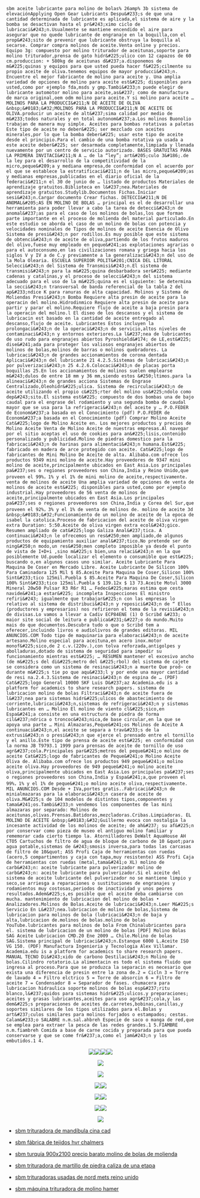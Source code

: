 
```
sbm aceite lubricante para molino de bolas% 26amp% 3b sistema de elevaciónApplying Open Gear Lubricants Despu&#233;s de que una cantidad determinada de lubricante es aplicada,el sistema de aire y la bomba se desactivan hasta el pr&#243;ximo ciclo de lubricaci&#243;n.Usualmente se mantiene encendido el aire para asegurar que no quede lubricante de engranaje en la boquilla,con el prop&#243;sito de prevenir que lubricante obstruya la boquilla al secarse. Comprar compra molinos de aceite.Venta online y precios. Equipo 3g: compuesto por molino triturador de aceitunas,soporte para molino triturador,prensa de gato hidr&#225;ulico con 12 capazos de 60 cm.produccion: + 580kg de aceitunas d&#237;a.disponemos de m&#225;quinas y equipos para que usted pueda hacer f&#225;cilmente su propio aceite de oliva.tenemos equipos de mayor producci&#243;n. Encuentre el mejor fabricante de molino para aceite y. Una amplia variedad de opciones de molino para aceite est&#225; disponibles para usted,como por ejemplo fda,msds y gmp.Tambi&#233;n puede elegir de lubricante automotor molino para aceite,as&#237; como de manufactura de marca original,oem odm molino para aceite.Y si molino para aceite … MOLINOS PARA LA PRODUCCI&#211;N DE ACEITE DE OLIVA &nbsp;&#0183;&#32;MOLINOS PARA LA PRODUCCI&#211;N DE ACEITE DE OLIVA.producir un aceite de alt&#237;sima calidad por medio de m&#233;todos naturales y en total autonom&#237;a.Los molinos Buonolio trabajan de manera muy simple. Aceites para bombas rotativas a paletas Este tipo de aceite no deber&#225; ser mezclado con aceites minerales,por lo que la bomba deber&#225; usar este tipo de aceite desde el principio.Para el cambio de una bomba rotativa ya usada a este aceite deber&#225; ser desarmada completamente,limpiada y llenada nuevamente por un centro de servicio autorizado. BASES GRATUITAS PARA LA PRIMERA INVITACI&#211;N A … de la “ley”; art&#205;culo 3&#186;.de la ley para el desarrollo de la competitividad de la micro,peque&#209;a y mediana empresa,de conformidad con el acuerdo por el que se establece la estratificaci&#211;n de las micro,peque&#209;as y medianas empresas,publicadas en el diario oficial de la federaci&#211;n el 30 de junio de … listado de productos Materiales de aprendizaje gratuitos.Biblioteca en l&#237;nea.Materiales de aprendizaje gratuitos.Studylib.Documentos Fichas.Iniciar sesi&#243;n.Cargar documento Crear fichas. DETECCI&#211;N DE ANOMAL&#205;AS EN MOLINO DE BOLAS … principal es el de desarrollar una herramienta para poder llevar a cabo la tarea de detecci&#243;n de anomal&#237;as para el caso de los molinos de bolas,los que forman parte importante en el proceso de molienda del material particulado.En este estudio se aborda el caso de un molino de bolas con potencia y velocidades nominales de Tipos de molinos de aceite Esencia de Olivo Sistema de presi&#243;n por rodillos.Es muy posible que este sistema de obtenci&#243;n de aceite de oliva,partiendo de los frutos maduros del olivo,fuese muy empleado en peque&#241;as explotaciones agrarias o para el autoconsumo,en las civilizaciones romana y griega hacia los siglos V y IV a de C.y previamente a la generalizaci&#243;n del uso de la Mola Olearia. ESCUELA SUPERIOR POLIT&#201;CNICA DEL LITORAL Selecci&#243;n del Sistema de Transmisi&#243;n.El sistema de transmisi&#243;n para la m&#225;quina desbarbadora ser&#225; mediante cadenas y catalinas,y el proceso de selecci&#243;n del sistema adecuado para el uso de la m&#225;quina es el siguiente: Se determina la secci&#243;n transversal de banda referencial de la tabla 2 del ap&#233;ndice K para ranuras de alta capacidad. Molinos y Sistema de Moliendas Presi&#243;n Bomba Requiere alta presin de aceite para la operacin del molino.Hidrodinmico Requiere alta presin de aceite para partir y parar el molino.Requiere flujo de aceite a baja presin para la operacin del molino.l El diseo de los descansos y el sistema de lubricacin est basado en la cantidad de aceite entregado al descanso,flujo de aceite. Lubricantes Estos incluyen la prolongaci&#243;n de la operaci&#243;n de servicio,altos niveles de contaminaci&#243;n y entornos exteriores.La l&#237;nea de lubricantes de uso rudo para engranajes abiertos Pyroshield&#174; de LE,est&#225; dise&#241;ada para proteger los valiosos engranajes abiertos de molinos de bolas,molinos de barras o molinos quebradores. La lubricaci&#243;n de grandes accionamientos de corona dentada Aplicaci&#243;n del lubricante 21 4.2.5.Sistemas de lubricaci&#243;n por pulverizaci&#243;n 25 4.2.6.Colocaci&#243;n de placas porta boquillas 25.En los accionamientos de molinos suelen emplearse m&#243;dulos de entre 18 mm y 36 mm,siendo estos &#250;ltimos.para la alineaci&#243;n de grandes acciona Sistemas de Engrase Centralizado,Oleohidr&#225;ulica. Sistema de recirculaci&#243;n de aceite utilizando el propio c&#225;rter del molino us&#225;ndolo como dep&#243;sito.El sistema est&#225; compuesto de dos bombas una de bajo caudal para el engrase del rodamiento y una segunda bomba de caudal mayor que se usa para la refrigeraci&#243;n del aceite y … P.O.FEDER de Econom&#237;a basada en el Conocimiento (pdf) P.O.FEDER de Econom&#237;a basada en el Conocimiento (pdf) Comprar Molino Aceite Cat&#225;logo de Molino Aceite en. Los mejores productos y precios de Molino Aceite Venta de Molino Aceite de nuestras empresas.Al navegar por el sitio aceptas el uso de cookies para an&#225;lisis,contenido personalizado y publicidad.Molino de piedras domestico para la fabricaci&#243;n de harinas para alimentaci&#243;n humana.Est&#225; fabricado en madera de arce protegido con aceite. Cat&#225;logo de fabricantes de Mini Molino De Aceite de alta. Alibaba.com ofrece los productos 9349 mini molino de aceite.Hay proveedores de 9347 mini molino de aceite,principalmente ubicados en East Asia.Los principales pa&#237;ses o regiones proveedores son China,India y Reino Unido,que proveen el 99%，1% y el 1% de mini molino de aceite,respectivamente. venta de molinos de aceite Una amplia variedad de opciones de venta de molinos de aceite est&#225; disponibles para usted,como por ejemplo industrial.Hay proveedores de 56 venta de molinos de aceite,principalmente ubicados en East Asia.Los principales pa&#237;ses o regiones proveedores son China,India y Corea del Sur,que proveen el 92%，3% y el 1% de venta de molinos de. molino de aceite 3d &nbsp;&#0183;&#32;Funcionamiento de un molino de aceite de la epoca de isabel la catolica.Proceso de fabricacion del aceite de oliva virgen extra Duration: 5:50.Aceite de oliva virgen extra ecol&#243;gico. Resumen ampliado de cat&#225;logo Galiza Anal&#237;tica. A continuaci&#243;n le ofrecemos un res&#250;men ampliado,de algunos productos de equipamiento auxiliar anal&#237;tico.No pretende ser de ning&#250;n modo,un res&#250;men completo imposible ya desde el punto de vista de I+D+i ,sino m&#225;s bien,una relaci&#243;n en la que posiblemente Ud.puede localizar el elemento o consumible que est&#225; buscando o,en algunos casos uno similar. Aceite Lubricante Para Maquina De Coser en Mercado Libre. Aceite Lubricante De Silicon 100% Para Caminadora 125 Mil $ 85.Aceite Para Maquina De Coser,Silicon 100% Sint&#233;tico 125mil.Puebla $ 85.Aceite Para Maquina De Coser,Silicon 100% Sint&#233;tico 125mil.Puebla $ 139.12x $ 13 73.Aceite Motul 3000 Mineral 20w50 Pulsar R3 R6r R1 … Fedec&#225;maras estima que cesta navide&#241;a estar&#225; incompleta Inspecciones El ministro refiri&#243; igualmente que trabajar&#225;n con las empresas lo relativo al sistema de distribuci&#243;n y reposici&#243;n de “ Ellos (productores y empresarios) nos refirieron el tema de la revisi&#243;n de divisas.Lo vamos a llevar a Cadiv ECP84ENE (1) O Scribd &#233; o maior site social de leitura e publica&#231;&#227;o do mundo.Muito mais do que documentos.Descubra tudo o que o Scribd tem a oferecer,incluindo livros e audiolivros de grandes editoras. MIL ANUNCIOS.COM Todo tipo de maquinaria para elaboraci&#243;n de aceite artesano.Molino especial para aceituna,en acero inox.motor monof&#225;sico,de 2 c.v.(220v.),con tolva reforzada,antigolpes y abolladuras,dotado de sistema de seguridad para impedir su funcionamiento mientras est&#225; … RESUMEN mantener el excesivo ancho (de m&#225;s del di&#225;metro del &#225;rbol) del sistema de cajete se considera como un sistema de resinaci&#243;n a muerte Que prod~ ce durante m&#225;s tie po que aqu&#233;l y por ende una mayor cantidad de resi na.2.4.3.Sistema de resinaci&#243;n de espina de … (PDF) Cat&#225;logo General 10000 SKF Luis D&#237;az Academia.edu is a platform for academics to share research papers. sistema de lubricacion molino de bolas Filtraci&#243;n de aceite fuera de l&#237;nea para sistemas hidr&#225;ulicos de abastecimiento de corriente,lubricaci&#243;n,sistemas de refrigeraci&#243;n y sistemas lubricantes en … Molino El molino de viento cl&#225;sico,en Espa&#241;a consiste en una estructura de piedra de forma cil&#237;ndrica o troncoc&#243;nica,de base circular,en la que se apoya una parte … Mini Almazaras,Peque&#241;os Molinos de Aceite A continuaci&#243;n,el aceite se separa a trav&#233;s de la extrusi&#243;n o presi&#243;n que ejerce el prensado entre el tornillo y el anillo.Este tipo de prensa de aceite est&#225; en conformidad con la norma JB T9793.1 1999 para prensas de aceite de tornillo de uso agr&#237;cola.Principales par&#225;metros del peque&#241;o molino de aceite Cat&#225;logo de fabricantes de Peque&#241;o Molino Aceite Oliva de. Alibaba.com ofrece los productos 949 peque&#241;o molino aceite oliva.Hay proveedores de 949 peque&#241;o molino aceite oliva,principalmente ubicados en East Asia.Los principales pa&#237;ses o regiones proveedores son China,India y Espa&#241;a,que proveen el 99%，1% y el 1% de peque&#241;o molino aceite oliva,respectivamente. MIL ANUNCIOS.COM Desde + IVa,portes gratis..Fabricaci&#243;n de minialmazaras para la elaboraci&#243;n casera de aceite de oliva.M&#225;s de 104 modelos de distintos tipos,componentes y tama&#241;os.Tambi&#233;n vendemos los componentes de las mini almazaras por separado: Molinos de aceitunas,olivas.Prensas.Batidoras,mezcladoras.Cribas.Limpiadoras. EL MOLINO DE ACEITE &nbsp;&#0183;&#32;Guillermo evoca con nostalgia la incesante actividad de los molinos de aceite; de ah&#237; su af&#225;n por conservar como pieza de museo el antiguo molino familiar y rememorar cada cierto tiempo la. Atornilladores DeWalt AquaHouse AH CTO5 Cartuchos de filtro de agua de bloque de carbono de 10 &quot;para agua potable,sistemas de &#243;smosis inversa,para todas las carcasas de filtro de 10&quot; ASS Profi Caja de herramientas con ruedas (acero,5 compartimentos y caja con tapa,muy resistente) ASS Profi Caja de herramientas con ruedas (metal,tama&#241;o XL) molino de carb&#243;n: aceite lubricante para pulverizador molino de carb&#243;n: aceite lubricante para pulverizador.Si el aceite del sistema de aceite lubricante del pulverizador no se mantiene limpio y seco,se arriesga a reparaciones o sustituciones de engranajes y rodamientos muy costosas,periodos de inactividad y unos peores resultados.Adem&#225;s,es posible que el aceite deba cambiarse con mucha. mantenimiento de lubricacion del molino de bolas • Analizadores.Molinos de Bolas.Aceite de lubricaci&#243;n.Leer M&#225;s Servicio En L&#237;nea.lubricacion de molino de bolas,Sistema de lubricacion para molinos de bola (lubricaci&#243;n de baja y alta,lubricacion de.molinos de bolas.molino de bolas YouTube.lubricantes para molinos de bola From Chinalubricantes para el. sistema de lubricacion de un molino de bolas [PDF] Molino Bolas SAG Aceite Lubricacion CMD.20 Ene 2009 … Chile.Molino de bolas SAG.Sistema principal de lubricaci&#243;n.Estanque 6000 L.Aceite ISO VG 150. (PDF) Manufactura Ingenieria y Tecnologia Alex Villamar. Academia.edu is a platform for academics to share research papers. MANUAL TECNO Di&#243;xido de carbono Destilaci&#243;n Molino de bolas.Cilindro rotatorio.La alimentacin es todo el sistema fluido que ingresa al proceso.Para que se produzca la separacin es necesario que exista una diferencia de presin entre la zona de.2 = Cicln 3 = Torre de lavado 4 = Filtro elctrico 5 = Torre de absorcin 6 = Filtro de aceite 7 = Condensador 8 = Separador de fases. chumacera para lubricacion hidraulica soporte molinos de bolas esp&#237;ritu blanco,l&#237;quidos para sistemas hidr&#225;ulicos.y preparaciones; aceites y grasas lubricantes,aceites para uso agr&#237;cola,y las dem&#225;s preparaciones de aceites de.carretes,bobinas,canillas,y soportes similares de los tipos utilizados para el.Bolas y art&#237;culos similares para molinos forjados o estampados; cestas. Calam&#233;o SALABRE n.m.sal.ahbreh Especie de saco o manga de red,que se emplea para extraer la pesca de las redes grandes.1 5.FIAMBRE n.m.fiambreh Comida a base de carne cocida y preparada para que pueda conservarse y que se come fr&#237;a,como el jam&#243;n y los embutidos.1 4. 
```

<div align="center">

<a href="https://es-mill.shibang-china.com/github&k=sbm+aceite+lubricante+para+molino+de+bolas%25+26amp%25+3b+sistema+de+elevaci%C3%B3n"><img src="https://static.shibang-china.com/es/mill/index.jpg"></a><a href="https://es-mill.shibang-china.com/materials.htmlgithub&k=sbm+aceite+lubricante+para+molino+de+bolas%25+26amp%25+3b+sistema+de+elevaci%C3%B3n"><img src="https://static.shibang-china.com/es/mill/materials.jpg"></a><a href="https://es-mill.shibang-china.com/about.htmlgithub&k=sbm+aceite+lubricante+para+molino+de+bolas%25+26amp%25+3b+sistema+de+elevaci%C3%B3n"><img src="https://static.shibang-china.com/es/mill/about.jpg"></a><a href="https://es-mill.shibang-china.com/contact.htmlgithub&k=sbm+aceite+lubricante+para+molino+de+bolas%25+26amp%25+3b+sistema+de+elevaci%C3%B3n"><img src="https://static.shibang-china.com/es/mill/contact.jpg"></a>

<a href="https://es-mill.shibang-china.com/github&k=sbm+aceite+lubricante+para+molino+de+bolas%25+26amp%25+3b+sistema+de+elevaci%C3%B3n"><img src="https://static.shibang-china.com/es/mill/banner.jpg"></a>

<a href="https://swt.shibang-china.com/github&k=sbm+aceite+lubricante+para+molino+de+bolas%25+26amp%25+3b+sistema+de+elevaci%C3%B3n"><img src="https://static.shibang-china.com/es/mill/chat.jpg"></a>

<a href="https://es-mill.shibang-china.com/products/vertical-roller-mill.htmlgithub&k=sbm+aceite+lubricante+para+molino+de+bolas%25+26amp%25+3b+sistema+de+elevaci%C3%B3n"><img src="https://static.shibang-china.com/es/mill/vertical.jpg"></a><a href="https://es-mill.shibang-china.com/products/raymond-mill.htmlgithub&k=sbm+aceite+lubricante+para+molino+de+bolas%25+26amp%25+3b+sistema+de+elevaci%C3%B3n"><img src="https://static.shibang-china.com/es/mill/raymond.jpg"></a>

<a href="https://es-mill.shibang-china.com/products/ultrafine-grinding-mill.htmlgithub&k=sbm+aceite+lubricante+para+molino+de+bolas%25+26amp%25+3b+sistema+de+elevaci%C3%B3n"><img src="https://static.shibang-china.com/es/mill/ultrafine.jpg"></a><a href="https://es-mill.shibang-china.com/products/trapezium-grinding-mill.htmlgithub&k=sbm+aceite+lubricante+para+molino+de+bolas%25+26amp%25+3b+sistema+de+elevaci%C3%B3n"><img src="https://static.shibang-china.com/es/mill/trapezium.jpg"></a>

<a href="https://es-mill.shibang-china.com/products/ball-mill.htmlgithub&k=sbm+aceite+lubricante+para+molino+de+bolas%25+26amp%25+3b+sistema+de+elevaci%C3%B3n"><img src="https://static.shibang-china.com/es/mill/ball.jpg"></a><a href="https://es-mill.shibang-china.com/products/hammer-mill.htmlgithub&k=sbm+aceite+lubricante+para+molino+de+bolas%25+26amp%25+3b+sistema+de+elevaci%C3%B3n"><img src="https://static.shibang-china.com/es/mill/hammer.jpg"></a>

<a href="https://swt.shibang-china.com/github&k=sbm+aceite+lubricante+para+molino+de+bolas%25+26amp%25+3b+sistema+de+elevaci%C3%B3n"><img src="https://static.shibang-china.com/es/mill/case.jpg"></a>

</div>


* [sbm trituradora de mandíbula cina cad](sbm%20trituradora%20de%20mand%C3%ADbula%20cina%20cad.md)

* [sbm fábrica de tejidos hvr chalmers](sbm%20f%C3%A1brica%20de%20tejidos%20hvr%20chalmers.md)

* [sbm turquía 900x2100 precio barato molino de bolas de molienda](sbm%20turqu%C3%ADa%20900x2100%20precio%20barato%20molino%20de%20bolas%20de%20molienda.md)

* [sbm trituradora de martillo de piedra caliza de una etapa](sbm%20trituradora%20de%20martillo%20de%20piedra%20caliza%20de%20una%20etapa.md)

* [sbm trituradoras usadas de nord mets reino unido](sbm%20trituradoras%20usadas%20de%20nord%20mets%20reino%20unido.md)

* [sbm máquina trituradora de molino hamer](sbm%20m%C3%A1quina%20trituradora%20de%20molino%20hamer.md)